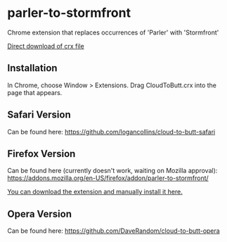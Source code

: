 parler-to-stormfront
=============

Chrome extension that replaces occurrences of 'Parler' with 'Stormfront'

[Direct download of crx file](https://github.com/rickbutton/parler-to-stormfront/blob/master/ParlerToStormfront.crx?raw=true)

Installation
------------

In Chrome, choose Window > Extensions.  Drag CloudToButt.crx into the page that appears.

Safari Version
--------------

Can be found here: https://github.com/logancollins/cloud-to-butt-safari

Firefox Version
---------------

Can be found here (currently doesn't work, waiting on Mozilla approval): https://addons.mozilla.org/en-US/firefox/addon/parler-to-stormfront/

[You can download the extension and manually install it here.](https://github.com/rickbutton/parler-to-stormfront/blob/master/ParlerToStormfront.xpi?raw=true)



Opera Version
---------------

Can be found here: https://github.com/DaveRandom/cloud-to-butt-opera
